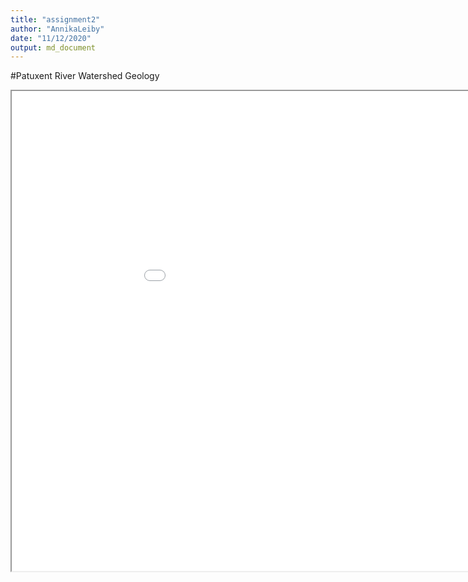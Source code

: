 ```yaml
---
title: "assignment2"
author: "AnnikaLeiby"
date: "11/12/2020"
output: md_document
---
```


#Patuxent River Watershed Geology


<iframe src="assignment2map/index.html" height=768 width=1024></iframe>
